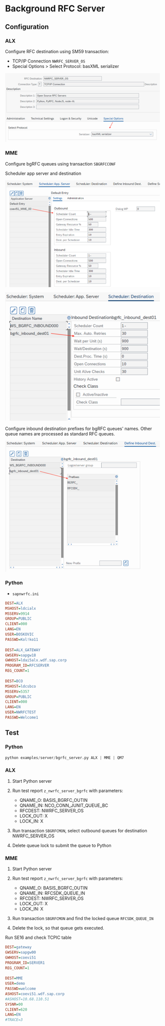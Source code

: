 # Background RFC Server

## Configuration

### ALX

Configure RFC destination using SM59 transaction:

- TCP/IP Connection `NWRFC_SERVER_OS`
- Special Options > Select Protocol: basXML serializer

![Protocol basXML Serializer](doc/sm59-serializer.png)

### MME

Configure bgRFC queues using transaction `SBGRFCCONF`

Scheduler app server and destination

![Scheduler: App Server](doc/SBGRFCCONF-Scheduler-App-Server.png)

![Scheduler: Sestination](doc/SBGRFCCONF-Scheduler-Destination.png)

Configure inbound destination prefixes for bgRFC queues' names. Other queue names are processed as standard RFC queues.

![Inbound Destination Prefixes](doc/SBGRFCCONF-Define-Inbound-Destination.png)

### Python

- `sapnwrfc.ini`

```ini
DEST=ALX
MSHOST=ldcialx
MSSERV=9914
GROUP=PUBLIC
CLIENT=000
LANG=EN
USER=BOSKOVIC
PASSWD=Kol!ko11

DEST=ALX_GATEWAY
GWSERV=sapgw18
GWHOST=ldai5alx.wdf.sap.corp
PROGRAM_ID=RFCSERVER
REG_COUNT=1

DEST=BCO
MSHOST=ldcsbco
MSSERV=5357
GROUP=PUBLIC
CLIENT=000
LANG=EN
USER=NWRFCTEST
PASSWD=Welcome1
```

## Test

### Python

```python
python examples/server/bgrfc_server.py ALX | MME | QM7
```

### ALX

1. Start Python server

2. Run test report `z_nwrfc_server_bgrfc` with parameters:

   - QNAME_O: BASIS_BGRFC_OUTIN
   - QNAME_IN: NCO_CONN_JUNIT_QUEUE_BC
   - RFCDEST: NWRFC_SERVER_OS
   - LOCK_OUT: X
   - LOCK_IN: X

3. Run transaction `SBGRFCMON`, select outbound queues for destination NWRFC_SERVER_OS

4. Delete queue lock to submit the queue to Python



### MME

1. Start Python server

2. Run test report `z_nwrfc_server_bgrfc` with parameters:

   - QNAME_O: BASIS_BGRFC_OUTIN
   - QNAME_IN: RFCSDK_QUEUE_IN
   - RFCDEST: NWRFC_SERVER_OS
   - LOCK_OUT: X
   - LOCK_IN: X

3. Run transaction `SBGRFCMON` and find the locked queue `RFCSDK_QUEUE_IN`

4. Delete the lock, so that queue gets executed.

Run SE16 and check TCPIC table

```ini
DEST=gateway
GWSERV=sapgw00
GWHOST=coevi51
PROGRAM_ID=SERVER1
REG_COUNT=1

DEST=MME
USER=demo
PASSWD=welcome
ASHOST=coevi51.wdf.sap.corp
#ASHOST=10.68.110.51
SYSNR=00
CLIENT=620
LANG=EN
#TRACE=3
```
